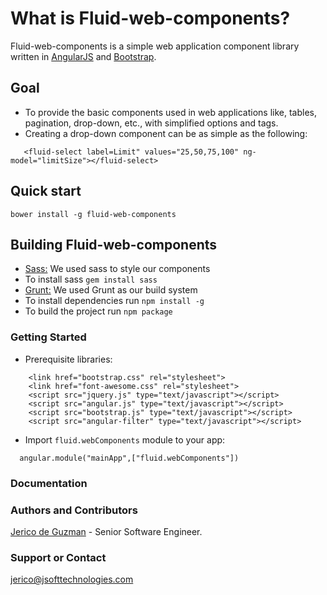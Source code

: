 # What is Fluid-web-components?
Fluid-web-components is a simple web application component library written in [AngularJS](https://angularjs.org/) and [Bootstrap](http://getbootstrap.com/).

## Goal
- To provide the basic components used in web applications like, tables, pagination, drop-down, etc., with simplified options and tags.
- Creating a drop-down component can be as simple as the following:
```
   <fluid-select label=Limit" values="25,50,75,100" ng-model="limitSize"></fluid-select>
```

## Quick start
```
bower install -g fluid-web-components
```

## Building Fluid-web-components
- [Sass:](http://sass-lang.com/) We used sass to style our components
- To install sass ``` gem install sass ```
- [Grunt:](http://gruntjs.com/) We used Grunt as our build system
- To install dependencies run ``` npm install -g ```
- To build the project run ``` npm package ```


### Getting Started
-  Prerequisite libraries:
```
    <link href="bootstrap.css" rel="stylesheet">
    <link href="font-awesome.css" rel="stylesheet">
    <script src="jquery.js" type="text/javascript"></script>
    <script src="angular.js" type="text/javascript"></script>
    <script src="bootstrap.js" type="text/javascript"></script>
    <script src="angular-filter" type="text/javascript"></script>
```


- Import ```fluid.webComponents``` module to your app:
```
  angular.module("mainApp",["fluid.webComponents"])

```

### Documentation

### Authors and Contributors
[Jerico de Guzman](@https://ph.linkedin.com/pub/jerico-de-guzman/57/266/351) - Senior Software Engineer.

### Support or Contact
jerico@jsofttechnologies.com